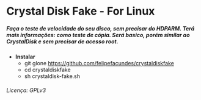 # Crystal Disk Fake - For Linux
##### Faça o teste de velocidade do seu disco, sem precisar do HDPARM. Terá mais informações: como teste de cópia. Será basico, porém similar ao CrystalDisk e sem precisar de acesso root.

- **Instalar**
  - git glone https://github.com/felipefacundes/crystaldiskfake
  - cd crystaldiskfake
  - sh crystaldisk-fake.sh



###### Licença: GPLv3
